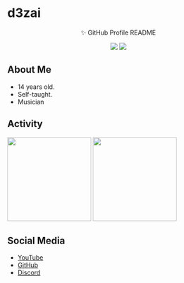 # d3zai

<div align="center">
  <p>✨ GitHub Profile README</p>
  <img src="https://komarev.com/ghpvc?username=d3zai&style=flat-square&label=Profile+Views" />
  <img src="https://img.shields.io/github/followers/d3zai.svg?style=flat-square&label=Followers" />
</div>

## About Me

- 14 years old.
- Self-taught.
- Musician

## Activity

<img src="https://github-readme-stats.vercel.app/api?username=d3zai&hide_border=true&theme=tokyonight&show_icons=true" height="190" />
<img src="https://github-readme-stats.vercel.app/api/top-langs?username=d3zai&layout=compact&hide_border=true&theme=tokyonight" height="190" />

## Social Media

- [YouTube](https://youtube.com/channel/UCCZfKiu0pnIW2DcSm8Yj15w)
- [GitHub](https://github.com/d3zai)
- [Discord](https://discordapp.com/users/871928659815059516)